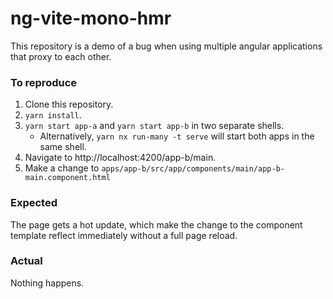 # ng-vite-mono-hmr

This repository is a demo of a bug when using multiple angular applications that proxy to each other.

### To reproduce
1. Clone this repository.
2. `yarn install`.
3. `yarn start app-a` and `yarn start app-b` in two separate shells.
   - Alternatively, `yarn nx run-many -t serve` will start both apps in the same shell.
4. Navigate to http://localhost:4200/app-b/main.
5. Make a change to `apps/app-b/src/app/components/main/app-b-main.component.html`

### Expected
The page gets a hot update, which make the change to the component template reflect immediately without a full page reload.

### Actual
Nothing happens.
